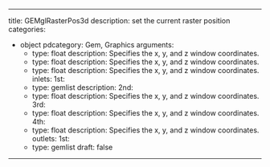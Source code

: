 
---
title: GEMglRasterPos3d
description: set the current raster position
categories:
  - object
pdcategory: Gem, Graphics
arguments:
    - type: float
      description: Specifies the x, y, and z window coordinates.
    - type: float
      description: Specifies the x, y, and z window coordinates.
    - type: float
      description: Specifies the x, y, and z window coordinates.
inlets:
  1st:
    - type: gemlist
      description:
  2nd:
    - type: float
      description: Specifies the x, y, and z window coordinates.
  3rd:
    - type: float
      description: Specifies the x, y, and z window coordinates.
  4th:
    - type: float
      description: Specifies the x, y, and z window coordinates.
outlets:
  1st:
    - type: gemlist
draft: false
---

